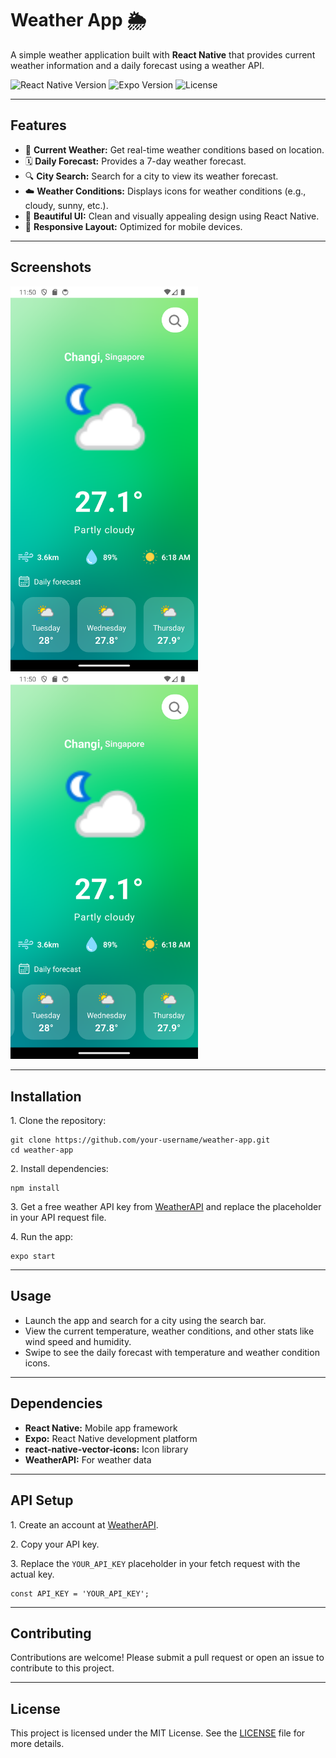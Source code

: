 <div class="container">
  <h1>Weather App 🌦️</h1>

  <p>
    A simple weather application built with <strong>React Native</strong> that
    provides current weather information and a daily forecast using a weather
    API.
  </p>

  <p>
    <img
      src="https://img.shields.io/badge/React%20Native-0.68-blue"
      alt="React Native Version"
    />
    <img
      src="https://img.shields.io/badge/Expo-45.0.0-orange"
      alt="Expo Version"
    />
    <img src="https://img.shields.io/badge/License-MIT-green" alt="License" />
  </p>

  <hr />

  <h2>Features</h2>
  <ul>
    <li>
      📍 <strong>Current Weather:</strong> Get real-time weather conditions
      based on location.
    </li>
    <li>
      🗓️ <strong>Daily Forecast:</strong> Provides a 7-day weather forecast.
    </li>
    <li>
      🔍 <strong>City Search:</strong> Search for a city to view its weather
      forecast.
    </li>
    <li>
      ☁️ <strong>Weather Conditions:</strong> Displays icons for weather
      conditions (e.g., cloudy, sunny, etc.).
    </li>
    <li>
      🎨 <strong>Beautiful UI:</strong> Clean and visually appealing design
      using React Native.
    </li>
    <li>
      📱 <strong>Responsive Layout:</strong> Optimized for mobile devices.
    </li>
  </ul>

  <hr />

  <h2>Screenshots</h2>
  <p>
    <img
      src="./assets/ss1.png"
      alt="Weather App Screenshot"
      width="300px"
    />
    <img
      src="./assets/ss1.png"
      alt="Weather App Screenshot"
      width="300px"
    />
  </p>

  <hr />

  <h2>Installation</h2>
  <p>1. Clone the repository:</p>
  <pre><code>git clone https://github.com/your-username/weather-app.git
cd weather-app
</code></pre>

  <p>2. Install dependencies:</p>
  <pre><code>npm install</code></pre>

  <p>
    3. Get a free weather API key from
    <a href="https://www.weatherapi.com/">WeatherAPI</a> and replace the
    placeholder in your API request file.
  </p>

  <p>4. Run the app:</p>
  <pre><code>expo start</code></pre>

  <hr />

  <h2>Usage</h2>
  <ul>
    <li>Launch the app and search for a city using the search bar.</li>
    <li>
      View the current temperature, weather conditions, and other stats like
      wind speed and humidity.
    </li>
    <li>
      Swipe to see the daily forecast with temperature and weather condition
      icons.
    </li>
  </ul>

  <hr />

  <h2>Dependencies</h2>
  <ul>
    <li><strong>React Native:</strong> Mobile app framework</li>
    <li><strong>Expo:</strong> React Native development platform</li>
    <li><strong>react-native-vector-icons:</strong> Icon library</li>
    <li><strong>WeatherAPI:</strong> For weather data</li>
  </ul>

  <hr />

  <h2>API Setup</h2>
  <p>
    1. Create an account at
    <a href="https://www.weatherapi.com/">WeatherAPI</a>.
  </p>
  <p>2. Copy your API key.</p>
  <p>
    3. Replace the <code>YOUR_API_KEY</code> placeholder in your fetch request
    with the actual key.
  </p>

  <pre><code>const API_KEY = 'YOUR_API_KEY';</code></pre>

  <hr />

  <h2>Contributing</h2>
  <p>
    Contributions are welcome! Please submit a pull request or open an issue to
    contribute to this project.
  </p>

  <hr />

  <h2>License</h2>
  <p>
    This project is licensed under the MIT License. See the
    <a href="./LICENSE">LICENSE</a> file for more details.
  </p>
</div>
